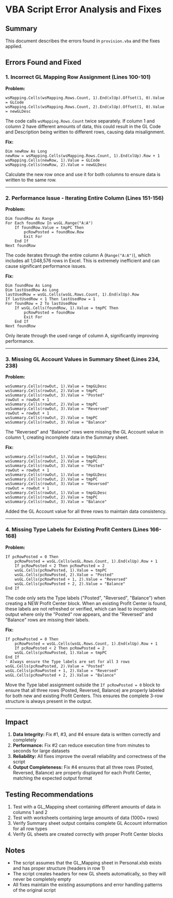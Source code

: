 # VBA Script Error Analysis and Fixes

## Summary
This document describes the errors found in `provision.vba` and the fixes applied.

## Errors Found and Fixed

### 1. **Incorrect GL Mapping Row Assignment (Lines 100-101)**

**Problem:** 
```vba
wsMapping.Cells(wsMapping.Rows.Count, 1).End(xlUp).Offset(1, 0).Value = GLCode
wsMapping.Cells(wsMapping.Rows.Count, 2).End(xlUp).Offset(1, 0).Value = newGLDesc
```

The code calls `wsMapping.Rows.Count` twice separately. If column 1 and column 2 have different amounts of data, this could result in the GL Code and Description being written to different rows, causing data misalignment.

**Fix:**
```vba
Dim newRow As Long
newRow = wsMapping.Cells(wsMapping.Rows.Count, 1).End(xlUp).Row + 1
wsMapping.Cells(newRow, 1).Value = GLCode
wsMapping.Cells(newRow, 2).Value = newGLDesc
```

Calculate the new row once and use it for both columns to ensure data is written to the same row.

---

### 2. **Performance Issue - Iterating Entire Column (Lines 151-156)**

**Problem:**
```vba
Dim foundRow As Range
For Each foundRow In wsGL.Range("A:A")
    If foundRow.Value = tmpPC Then
        pcRowPosted = foundRow.Row
        Exit For
    End If
Next foundRow
```

The code iterates through the entire column A (`Range("A:A")`), which includes all 1,048,576 rows in Excel. This is extremely inefficient and can cause significant performance issues.

**Fix:**
```vba
Dim foundRow As Long
Dim lastUsedRow As Long
lastUsedRow = wsGL.Cells(wsGL.Rows.Count, 1).End(xlUp).Row
If lastUsedRow < 1 Then lastUsedRow = 1
For foundRow = 2 To lastUsedRow
    If wsGL.Cells(foundRow, 1).Value = tmpPC Then
        pcRowPosted = foundRow
        Exit For
    End If
Next foundRow
```

Only iterate through the used range of column A, significantly improving performance.

---

### 3. **Missing GL Account Values in Summary Sheet (Lines 234, 238)**

**Problem:**
```vba
wsSummary.Cells(rowOut, 1).Value = tmpGLDesc
wsSummary.Cells(rowOut, 2).Value = tmpPC
wsSummary.Cells(rowOut, 3).Value = "Posted"
rowOut = rowOut + 1
wsSummary.Cells(rowOut, 2).Value = tmpPC
wsSummary.Cells(rowOut, 3).Value = "Reversed"
rowOut = rowOut + 1
wsSummary.Cells(rowOut, 2).Value = tmpPC
wsSummary.Cells(rowOut, 3).Value = "Balance"
```

The "Reversed" and "Balance" rows were missing the GL Account value in column 1, creating incomplete data in the Summary sheet.

**Fix:**
```vba
wsSummary.Cells(rowOut, 1).Value = tmpGLDesc
wsSummary.Cells(rowOut, 2).Value = tmpPC
wsSummary.Cells(rowOut, 3).Value = "Posted"
rowOut = rowOut + 1
wsSummary.Cells(rowOut, 1).Value = tmpGLDesc
wsSummary.Cells(rowOut, 2).Value = tmpPC
wsSummary.Cells(rowOut, 3).Value = "Reversed"
rowOut = rowOut + 1
wsSummary.Cells(rowOut, 1).Value = tmpGLDesc
wsSummary.Cells(rowOut, 2).Value = tmpPC
wsSummary.Cells(rowOut, 3).Value = "Balance"
```

Added the GL Account value for all three rows to maintain data consistency.

---

### 4. **Missing Type Labels for Existing Profit Centers (Lines 166-168)**

**Problem:**
```vba
If pcRowPosted = 0 Then
    pcRowPosted = wsGL.Cells(wsGL.Rows.Count, 1).End(xlUp).Row + 1
    If pcRowPosted < 2 Then pcRowPosted = 2
    wsGL.Cells(pcRowPosted, 1).Value = tmpPC
    wsGL.Cells(pcRowPosted, 2).Value = "Posted"
    wsGL.Cells(pcRowPosted + 1, 2).Value = "Reversed"
    wsGL.Cells(pcRowPosted + 2, 2).Value = "Balance"
End If
```

The code only sets the Type labels ("Posted", "Reversed", "Balance") when creating a NEW Profit Center block. When an existing Profit Center is found, these labels are not refreshed or verified, which can lead to incomplete output where only the "Posted" row appears, and the "Reversed" and "Balance" rows are missing their labels.

**Fix:**
```vba
If pcRowPosted = 0 Then
    pcRowPosted = wsGL.Cells(wsGL.Rows.Count, 1).End(xlUp).Row + 1
    If pcRowPosted < 2 Then pcRowPosted = 2
    wsGL.Cells(pcRowPosted, 1).Value = tmpPC
End If
' Always ensure the Type labels are set for all 3 rows
wsGL.Cells(pcRowPosted, 2).Value = "Posted"
wsGL.Cells(pcRowPosted + 1, 2).Value = "Reversed"
wsGL.Cells(pcRowPosted + 2, 2).Value = "Balance"
```

Move the Type label assignment outside the `If pcRowPosted = 0` block to ensure that all three rows (Posted, Reversed, Balance) are properly labeled for both new and existing Profit Centers. This ensures the complete 3-row structure is always present in the output.

---

## Impact

1. **Data Integrity:** Fix #1, #3, and #4 ensure data is written correctly and completely
2. **Performance:** Fix #2 can reduce execution time from minutes to seconds for large datasets
3. **Reliability:** All fixes improve the overall reliability and correctness of the script
4. **Output Completeness:** Fix #4 ensures that all three rows (Posted, Reversed, Balance) are properly displayed for each Profit Center, matching the expected output format

## Testing Recommendations

1. Test with a GL_Mapping sheet containing different amounts of data in columns 1 and 2
2. Test with worksheets containing large amounts of data (1000+ rows)
3. Verify Summary sheet output contains complete GL Account information for all row types
4. Verify GL sheets are created correctly with proper Profit Center blocks

## Notes

- The script assumes that the GL_Mapping sheet in Personal.xlsb exists and has proper structure (headers in row 1)
- The script creates headers for new GL sheets automatically, so they will never be completely empty
- All fixes maintain the existing assumptions and error handling patterns of the original script
